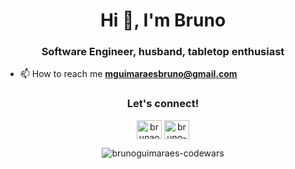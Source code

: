 
<h1 align="center">Hi 👋, I'm Bruno</h1>
<h3 align="center">Software Engineer, husband, tabletop enthusiast </h3>

- 📫 How to reach me **mguimaraesbruno@gmail.com**

<h3 align="center">Let's connect!</h3>
<p align="center">
<a href="https://twitter.com/brunaodev" target="blank"><img align="center" src="https://cdn.jsdelivr.net/npm/simple-icons@3.0.1/icons/twitter.svg" alt="brunaodev" height="30" width="40" /></a>
<a href="https://linkedin.com/in/bruno-guimaraes1" target="blank"><img align="center" src="https://cdn.jsdelivr.net/npm/simple-icons@3.0.1/icons/linkedin.svg" alt="bruno-guimaraes1" height="30" width="40" /></a>
</p>


<p align="center"><img align="center" src="https://www.codewars.com/users/brunoguimaraes/badges/small" alt="brunoguimaraes-codewars" /></p>
